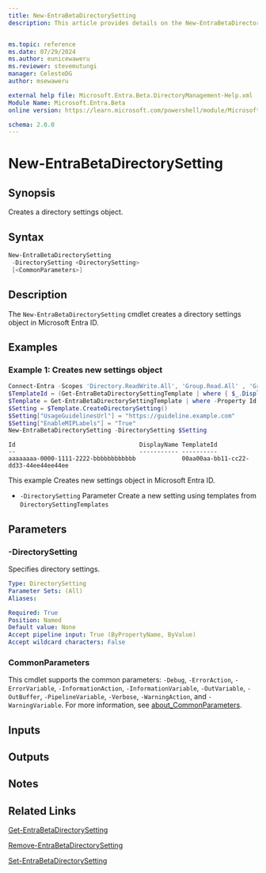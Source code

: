 ```yaml
---
title: New-EntraBetaDirectorySetting
description: This article provides details on the New-EntraBetaDirectorySetting command.


ms.topic: reference
ms.date: 07/29/2024
ms.author: eunicewaweru
ms.reviewer: stevemutungi
manager: CelesteDG
author: msewaweru

external help file: Microsoft.Entra.Beta.DirectoryManagement-Help.xml
Module Name: Microsoft.Entra.Beta
online version: https://learn.microsoft.com/powershell/module/Microsoft.Entra.Beta/New-EntraBetaDirectorySetting

schema: 2.0.0
---
```


# New-EntraBetaDirectorySetting

## Synopsis

Creates a directory settings object.

## Syntax

```powershell
New-EntraBetaDirectorySetting
 -DirectorySetting <DirectorySetting>
 [<CommonParameters>]
```

## Description

The `New-EntraBetaDirectorySetting` cmdlet creates a directory settings object in Microsoft Entra ID.

## Examples

### Example 1: Creates new settings object

```powershell
Connect-Entra -Scopes 'Directory.ReadWrite.All', 'Group.Read.All' , 'Group.ReadWrite.All'
$TemplateId = (Get-EntraBetaDirectorySettingTemplate | where { $_.DisplayName -eq "Group.Unified" }).Id
$Template = Get-EntraBetaDirectorySettingTemplate | where -Property Id -Value $TemplateId -EQ
$Setting = $Template.CreateDirectorySetting()
$Setting["UsageGuidelinesUrl"] = "https://guideline.example.com"
$Setting["EnableMIPLabels"] = "True"
New-EntraBetaDirectorySetting -DirectorySetting $Setting
```

```Output
Id                                   DisplayName TemplateId
--                                   ----------- ----------
aaaaaaaa-0000-1111-2222-bbbbbbbbbbbb             00aa00aa-bb11-cc22-dd33-44ee44ee44ee
```

This example Creates new settings object in Microsoft Entra ID.

- `-DirectorySetting` Parameter Create a new setting using templates from `DirectorySettingTemplates`

## Parameters

### -DirectorySetting

Specifies directory settings.

```yaml
Type: DirectorySetting
Parameter Sets: (All)
Aliases:

Required: True
Position: Named
Default value: None
Accept pipeline input: True (ByPropertyName, ByValue)
Accept wildcard characters: False
```

### CommonParameters

This cmdlet supports the common parameters: `-Debug`, `-ErrorAction`, `-ErrorVariable`, `-InformationAction`, `-InformationVariable`, `-OutVariable`, `-OutBuffer`, `-PipelineVariable`, `-Verbose`, `-WarningAction`, and `-WarningVariable`. For more information, see [about_CommonParameters](https://go.microsoft.com/fwlink/?LinkID=113216).

## Inputs

## Outputs

## Notes

## Related Links

[Get-EntraBetaDirectorySetting](Get-EntraBetaDirectorySetting.md)

[Remove-EntraBetaDirectorySetting](Remove-EntraBetaDirectorySetting.md)

[Set-EntraBetaDirectorySetting](Set-EntraBetaDirectorySetting.md)
